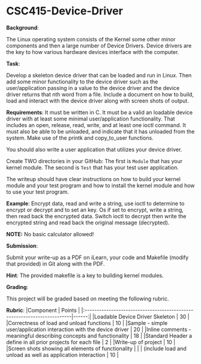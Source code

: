 # CSC415-Device-Driver
**Background**:

The Linux operating system consists of the Kernel some other minor components and then a large number of Device Drivers.  Device drivers are the key to how various hardware devices interface with the computer.

**Task**:

Develop a skeleton device driver that can be loaded and run in Linux.  Then add some minor functionality to the device driver such as the user/application passing in a value to the device driver and the device driver returns that nth word from a file.  Include a document on how to build, load and interact with the device driver along with screen shots of output.

**Requirements**:
It must be written in C.  It must be a valid an loadable device driver with at least some minimal user/application functionality. That includes an open, release, read, write, and at least one ioctl command.  It must also be able to be unloaded, and indicate that it has unloaded from the system.  Make use of the printk and copy_to_user functions.

You should also write a user application that utilizes your device driver.

Create TWO directories in your GitHub:  The first is `Module` that has your kernel module.  The second is `Test` that has your test user application.

The writeup should have clear instructions on how to build your kernel module and your test program and how to install the kernel module and how to use your test program.

**Example**:
Encrypt data, read and write a string, use ioctl to determine to encrypt or decrypt and to set an key. Os if set to encrypt, write a string, then read back the encrypted data.  Switch ioctl to decrypt then write the encrypted string and read back the original message (decrypted).

**NOTE:**
No basic calculator allowed!

**Submission**:

Submit your write-up as a PDF on iLearn, your code and Makefile (modify that provided) in Git along with the PDF.

**Hint**:
The provided makefile is a key to building kernel modules.

**Grading**:

This project will be graded based on meeting the following rubric. 

**Rubric**: 
|Component 	| Points |
|:------------------------------------------------------------------------|------:|
|Loadable Device Driver Skeleton                                          |	 30   |
|Correctness of load and unload functions                                 |	 10   |
|Sample  - simple user/application interaction with the device driver     |  	20  |
|Inline comments - meaningful describing concepts and functionality       | 	18  |
|Standard Header a define in all prior projects for each file             |  	2   |
|Write-up of project                                                      |  10   |
|Screen shots showing all elements of functionality                       |       |
|     (include load and unload as well as application interaction         |  10   |

	

	
